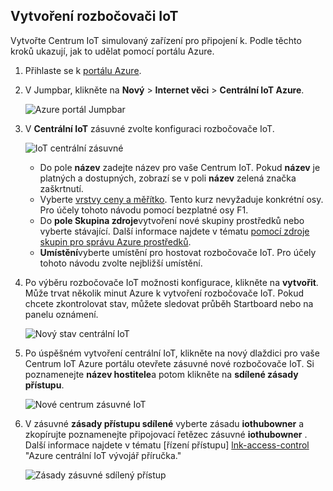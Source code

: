 ## <a name="create-an-iot-hub"></a>Vytvoření rozbočovači IoT

Vytvořte Centrum IoT simulovaný zařízení pro připojení k. Podle těchto kroků ukazují, jak to udělat pomocí portálu Azure.

1. Přihlaste se k [portálu Azure][lnk-portal].

2. V Jumpbar, klikněte na **Nový** > **Internet věci** > **Centrální IoT Azure**.

    ![Azure portál Jumpbar][1]

3. V **Centrální IoT** zásuvné zvolte konfiguraci rozbočovače IoT.

    ![IoT centrální zásuvné][2]

    * Do pole **název** zadejte název pro vaše Centrum IoT. Pokud **název** je platných a dostupných, zobrazí se v poli **název** zelená značka zaškrtnutí.
    * Vyberte [vrstvy ceny a měřítko][lnk-pricing]. Tento kurz nevyžaduje konkrétní osy. Pro účely tohoto návodu pomocí bezplatné osy F1.
    * Do **pole Skupina zdroje**vytvoření nové skupiny prostředků nebo vyberte stávající. Další informace najdete v tématu [pomocí zdroje skupin pro správu Azure prostředků][lnk-resource-groups].
    * **Umístění**vyberte umístění pro hostovat rozbočovače IoT. Pro účely tohoto návodu zvolte nejbližší umístění.

4. Po výběru rozbočovače IoT možnosti konfigurace, klikněte na **vytvořit**.  Může trvat několik minut Azure k vytvoření rozbočovače IoT. Pokud chcete zkontrolovat stav, můžete sledovat průběh Startboard nebo na panelu oznámení.

    ![Nový stav centrální IoT][3]

5. Po úspěšném vytvoření centrální IoT, klikněte na nový dlaždici pro vaše Centrum IoT Azure portálu otevřete zásuvné nové rozbočovače IoT. Si poznamenejte **název hostitele**a potom klikněte na **sdílené zásady přístupu**.

    ![Nové centrum zásuvné IoT][4]

6. V zásuvné **zásady přístupu sdílené** vyberte zásadu **iothubowner** a zkopírujte poznamenejte připojovací řetězec zásuvné **iothubowner** . Další informace najdete v tématu [řízení přístupu] [ lnk-access-control] "Azure centrální IoT vývojář příručka."

    ![Zásady zásuvné sdílený přístup][5]


<!-- Images. -->
[1]: ./media/iot-hub-get-started-create-hub/create-iot-hub1.png
[2]: ./media/iot-hub-get-started-create-hub/create-iot-hub2.png
[3]: ./media/iot-hub-get-started-create-hub/create-iot-hub3.png
[4]: ./media/iot-hub-get-started-create-hub/create-iot-hub4.png
[5]: ./media/iot-hub-get-started-create-hub/create-iot-hub5.png

<!-- Links -->
[lnk-resource-groups]: ../articles/azure-portal/resource-group-portal.md
[lnk-portal]: https://portal.azure.com/
[lnk-pricing]: https://azure.microsoft.com/pricing/details/iot-hub/
[lnk-access-control]: ../articles/iot-hub/iot-hub-devguide-security.md
